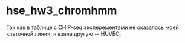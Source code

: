 # hse_hw3_chromhmm

Так как в таблице c CHIP-seq эксперементами не оказалось моей клеточной линии, я взяла другую -- HUVEC.
